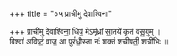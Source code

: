 +++
title = "०५ प्राचीमु देवाश्विना"

+++
प्राची॑मु देवाश्विना॒ धियं॒ मेऽमृ॑ध्रां सा॒तये॑ कृतं वसू॒युम् ।  
विश्वा॑ अविष्टं॒ वाज॒ आ पुरं॑धी॒स्ता नः॑ शक्तं शचीपती॒ शची॑भिः ॥